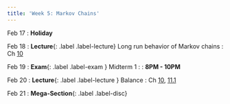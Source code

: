 ```yaml
---
title: 'Week 5: Markov Chains'
---
```


Feb 17
: **Holiday**

Feb 18
: **Lecture**{: .label .label-lecture} Long run behavior of Markov chains
    : Ch [10](http://prob140.org/textbook/content/Chapter_10/00_Markov_Chains.html)

Feb 19
: **Exam**{: .label .label-exam } Midterm 1 :
    : **8PM - 10PM**

Feb 20
: **Lecture**{: .label .label-lecture } Balance
    : Ch [10](http://prob140.org/textbook/content/Chapter_10/00_Markov_Chains.html), [11.1](http://prob140.org/textbook/content/Chapter_11/00_Markov_Chain_Monte_Carlo.html)

Feb 21
: **Mega-Section**{: .label .label-disc}
